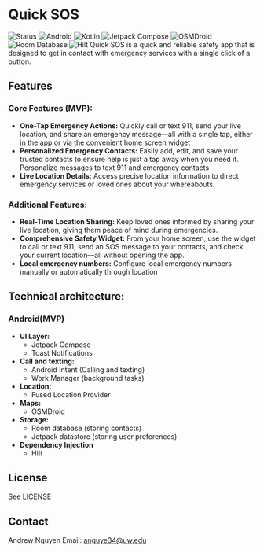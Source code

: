 # Quick SOS
![Status](https://img.shields.io/badge/Status-In%20Development-orange) ![Android](https://img.shields.io/badge/Platform-Android-green) ![Kotlin](https://img.shields.io/badge/Kotlin-1.5-blue) ![Jetpack Compose](https://img.shields.io/badge/Jetpack%20Compose-1.0.0-blue) ![OSMDroid](https://img.shields.io/badge/OSMDroid-4.0.0-orange)![Room Database](https://img.shields.io/badge/Room%20Database-2.4.0-green)  ![Hilt](https://img.shields.io/badge/Hilt-DI-yellow) 
Quick SOS is a quick and reliable safety app that is designed to get in contact with emergency services with a single click of a button.

## Features

### Core Features (MVP):
- **One-Tap Emergency Actions:** Quickly call or text 911, send your live location, and share an emergency message—all with a single tap, either in the app or via the convenient home screen widget
- **Personalized Emergency Contacts:** Easily add, edit, and save your trusted contacts to ensure help is just a tap away when you need it.  Personalize messages to text 911 and emergency contacts
- **Live Location Details:** Access precise location information to direct emergency services or loved ones about your whereabouts.

### Additional Features:
- **Real-Time Location Sharing:** Keep loved ones informed by sharing your live location, giving them peace of mind during emergencies.
- **Comprehensive Safety Widget:** From your home screen, use the widget to call or text 911, send an SOS message to your contacts, and check your current location—all without opening the app.
- **Local emergency numbers:** Configure local emergency numbers manually or automatically through location

## Technical architecture:

### Android(MVP)
- **UI Layer:** 
    - Jetpack Compose
    - Toast Notifications 
- **Call and texting:** 
    - Android Intent (Calling and texting)
    - Work Manager (background tasks)
- **Location:** 
    - Fused Location Provider
- **Maps:**
    - OSMDroid
- **Storage:** 
    - Room database (storing contacts)
    - Jetpack datastore (storing user preferences)
- **Dependency Injection**
    - Hilt 

## License
See [LICENSE](/LICENSE)

## Contact
Andrew Nguyen 
Email: anguye34@uw.edu
